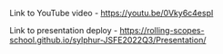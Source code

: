 Link to YouTube video - https://youtu.be/0Vky6c4espI

Link to presentation deploy - https://rolling-scopes-school.github.io/sylphur-JSFE2022Q3/Presentation/
